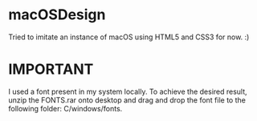 # macOSDesign
Tried to imitate an instance of macOS using HTML5 and CSS3 for now.
:)


# IMPORTANT
I used a font present in my system locally.
To achieve the desired result, unzip the FONTS.rar onto desktop and drag and drop the font file to the following folder: C/windows/fonts.
